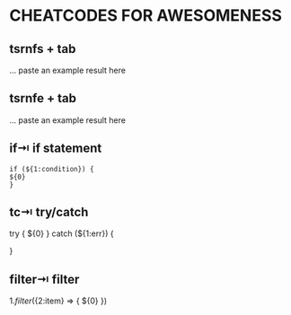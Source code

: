 # CHEATCODES FOR AWESOMENESS

## tsrnfs + tab

... paste an example result here

## tsrnfe + tab

... paste an example result here

<!-- JAVASCRIPT -->

## if⇥ if statement

    if (${1:condition}) {
    ${0}
    }

## tc⇥ try/catch

try {
${0}
} catch (${1:err}) {

}

## filter⇥ filter

${1}.filter(${2:item} => {
${0}
})
